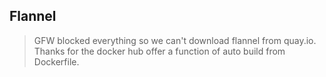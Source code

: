 ## Flannel
> GFW blocked everything so we can't download flannel from quay.io. Thanks for the docker hub offer a function of auto build from Dockerfile.


